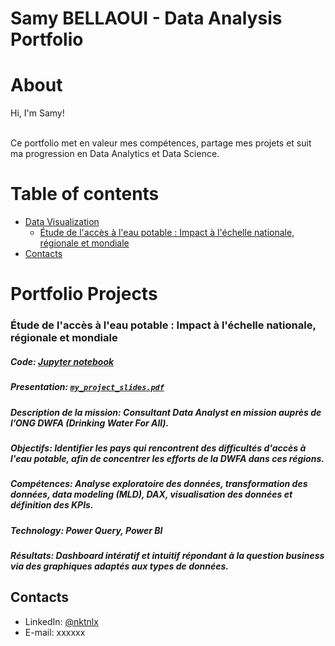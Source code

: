 # Samy BELLAOUI - Data Analysis Portfolio 

# About

Hi, I'm Samy! 

<br>
Ce portfolio met en valeur mes compétences, partage mes projets et suit ma progression en Data Analytics et Data Science.
<br>
  
# Table of contents
- [Data Visualization](#Data-Visualization-Projects)
	+ [Étude de l'accès à l'eau potable : Impact à l'échelle nationale, régionale et mondiale](#video)
- [Contacts](#contacts)

# Portfolio Projects

### Étude de l'accès à l'eau potable : Impact à l'échelle nationale, régionale et mondiale
##### **Code:** [Jupyter notebook](https://github.com/SamyBELLAOUI/Data-Projects/blob/d3038bd5c014af5df8369759cc5eafb8b6644e33/Statistical-Descriptive-Analysis/Analysez-les-ventes-d'une-librairie_Python.ipynb)


##### **Presentation:** [`my_project_slides.pdf`](https://github.com/nktnlx/data_analysis_course/blob/main/37_final_project/my_project_slides.pdf)   
##### **Description de la mission:** Consultant Data Analyst en mission auprès de l’ONG DWFA (Drinking Water For All).
##### **Objectifs:** Identifier les pays qui rencontrent des difficultés d'accès à l'eau potable, afin de concentrer les efforts de la DWFA dans ces régions.
##### **Compétences:** Analyse exploratoire des données, transformation des données, data modeling (MLD), DAX, visualisation des données et définition des KPIs.  
##### **Technology:** Power Query, Power BI    
##### **Résultats:** Dashboard intératif et intuitif répondant à la question business via des graphiques adaptés aux types de données.




## Contacts
- LinkedIn: [@nktnlx](https)
- E-mail: xxxxxx
